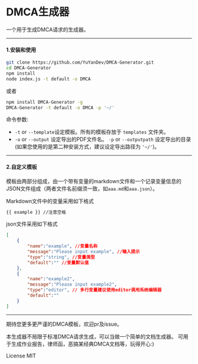 # DMCA生成器

一个用于生成DMCA请求的生成器。

---

#### 1.安装和使用

``` bash
git clone https://github.com/YuYanDev/DMCA-Generator.git
cd DMCA-Generator
npm install
node index.js -t default -o DMCA
```

或者

``` bash
npm install DMCA-Generator -g
DMCA-Generator -t default -o DMCA -p '~/'
```

命令参数:

* `-t` or `--template`设定模板。所有的模板存放于 `templates` 文件夹。
* `-o` or `--output` 设定导出的PDF文件名。
`-p` or `--outputpath` 设定导出的目录 (如果您使用的是第二种安装方式，建议设定导出路径为 `'~/'`)。

---

#### 2.自定义模板

模板由两部分组成，由一个带有变量的markdown文件和一个记录变量信息的JSON文件组成（两者文件名前缀须一致，如`aaa.md`和`aaa.json`）。

Markdown文件中的变量采用如下格式

``` txt
{{ example }} //注意空格
```

json文件采用如下格式

``` json
[
    {
        "name":"example", //变量名称
        "message":"Please input example", //输入提示
        "type":"string", //变量类型
        "default":"" //变量默认值
    },
    {
        "name":"example2",
        "message":"Please input example2",
        "type":"editor", // 多行变量建议使用editor调用系统编辑器
        "default":""
    }
]
```

---

期待您更多更严谨的DMCA模板，欢迎pr及issue。

本生成器不局限于标准DMCA请求生成，可以当做一个简单的文档生成器。
可用于生成作业报告，律师函，恶搞某经典DMCA文档等，玩得开心:)

License MIT